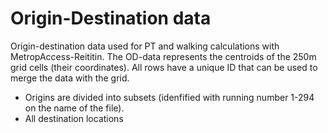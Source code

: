 # Origin-Destination data 

Origin-destination data used for PT and walking calculations with MetropAccess-Reititin. The OD-data represents the centroids of the 250m grid cells (their coordinates). All rows have a unique ID that can be used to merge the data with the grid.

 - Origins are divided into subsets (idenfified with running number 1-294 on the name of the file).
 - All destination locations

